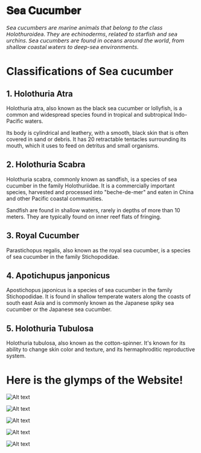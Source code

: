 # 𝐒𝐞𝐚 𝐂𝐮𝐜𝐮𝐦𝐛𝐞𝐫

𝘚𝘦𝘢 𝘤𝘶𝘤𝘶𝘮𝘣𝘦𝘳𝘴 𝘢𝘳𝘦 𝘮𝘢𝘳𝘪𝘯𝘦 𝘢𝘯𝘪𝘮𝘢𝘭𝘴 𝘵𝘩𝘢𝘵 𝘣𝘦𝘭𝘰𝘯𝘨 𝘵𝘰 𝘵𝘩𝘦 𝘤𝘭𝘢𝘴𝘴 𝘏𝘰𝘭𝘰𝘵𝘩𝘶𝘳𝘰𝘪𝘥𝘦𝘢. 𝘛𝘩𝘦𝘺 𝘢𝘳𝘦 𝘦𝘤𝘩𝘪𝘯𝘰𝘥𝘦𝘳𝘮𝘴, 𝘳𝘦𝘭𝘢𝘵𝘦𝘥 𝘵𝘰 𝘴𝘵𝘢𝘳𝘧𝘪𝘴𝘩 𝘢𝘯𝘥 𝘴𝘦𝘢 𝘶𝘳𝘤𝘩𝘪𝘯𝘴. 𝘚𝘦𝘢 𝘤𝘶𝘤𝘶𝘮𝘣𝘦𝘳𝘴 𝘢𝘳𝘦 𝘧𝘰𝘶𝘯𝘥 𝘪𝘯 𝘰𝘤𝘦𝘢𝘯𝘴 𝘢𝘳𝘰𝘶𝘯𝘥 𝘵𝘩𝘦 𝘸𝘰𝘳𝘭𝘥, 𝘧𝘳𝘰𝘮 𝘴𝘩𝘢𝘭𝘭𝘰𝘸 𝘤𝘰𝘢𝘴𝘵𝘢𝘭 𝘸𝘢𝘵𝘦𝘳𝘴 𝘵𝘰 𝘥𝘦𝘦𝘱-𝘴𝘦𝘢 𝘦𝘯𝘷𝘪𝘳𝘰𝘯𝘮𝘦𝘯𝘵𝘴.

# Classifications of Sea cucumber

## 1. Holothuria Atra

Holothuria atra, also known as the black sea cucumber or lollyfish, is a common and widespread species found in tropical and subtropical Indo-Pacific waters.

Its body is cylindrical and leathery, with a smooth, black skin that is often covered in sand or debris. It has 20 retractable tentacles surrounding its mouth, which it uses to feed on detritus and small organisms.

## 2. Holothuria Scabra

Holothuria scabra, commonly known as sandfish, is a species of sea cucumber in the family Holothuriidae. It is a commercially important species, harvested and processed into "beche-de-mer" and eaten in China and other Pacific coastal communities.

Sandfish are found in shallow waters, rarely in depths of more than 10 meters. They are typically found on inner reef flats of fringing.

## 3. Royal Cucumber

Parastichopus regalis, also known as the royal sea cucumber, is a species of sea cucumber in the family Stichopodidae.

## 4. Apotichupus janponicus

Apostichopus japonicus is a species of sea cucumber in the family Stichopodidae. It is found in shallow temperate waters along the coasts of south east Asia and is commonly known as the Japanese spiky sea cucumber or the Japanese sea cucumber.

## 5. Holothuria Tubulosa

Holothuria tubulosa, also known as the cotton-spinner. It's known for its ability to change skin color and texture, and its hermaphroditic reproductive system.

# Here is the glymps of the Website!

![Alt text](image.png)

![Alt text](image-1.png)

![Alt text](image-2.png)

![Alt text](image-3.png)

![Alt text](image-4.png)